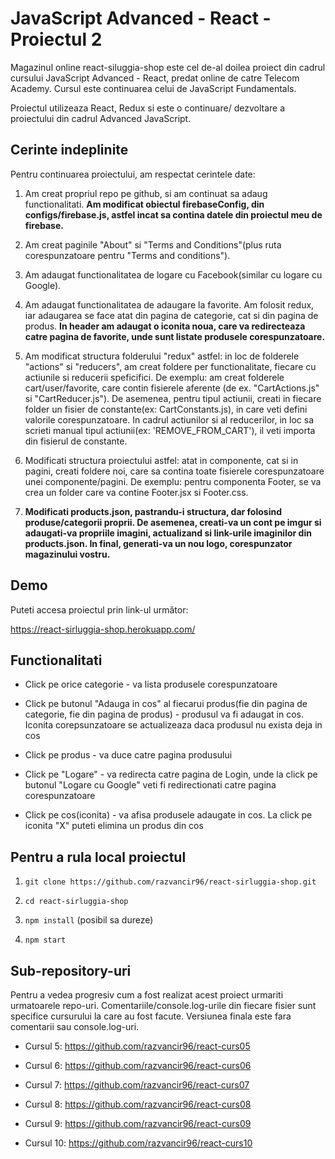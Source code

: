 # JavaScript Advanced - React - Proiectul 2

Magazinul online react-siluggia-shop este cel de-al doilea proiect din cadrul cursului JavaScript Advanced - React, predat online de catre Telecom Academy. Cursul este continuarea celui de JavaScript Fundamentals. 

Proiectul utilizeaza React, Redux si este o continuare/ dezvoltare a proiectului din cadrul Advanced JavaScript.  

## Cerinte indeplinite

Pentru continuarea proiectului, am respectat cerintele date:

1. Am creat propriul repo pe github, si am continuat sa adaug functionalitati. **Am modificat obiectul firebaseConfig, din configs/firebase.js, astfel incat sa contina datele din proiectul meu de firebase.**

2. Am creat paginile "About" si "Terms and Conditions"(plus ruta corespunzatoare pentru "Terms and conditions").

3. Am adaugat functionalitatea de logare cu Facebook(similar cu logare cu Google).

4. Am adaugat functionalitatea de adaugare la favorite. Am folosit redux, iar adaugarea se face atat din pagina de categorie, cat si din pagina de produs. **In header am adaugat o iconita noua, care va redirecteaza catre pagina de favorite, unde sunt listate produsele corespunzatoare.**

6. Am modificat structura folderului "redux" astfel: in loc de folderele "actions" si "reducers", am creat foldere per functionalitate, fiecare cu actiunile si reducerii speficifici. De exemplu: am creat folderele cart/user/favorite, care contin fisierele aferente (de ex. "CartActions.js" si "CartReducer.js").
De asemenea, pentru tipul actiunii, creati in fiecare folder un fisier de constante(ex: CartConstants.js), in care veti defini valorile corespunzatoare. In cadrul actiunilor si al reducerilor, in loc sa scrieti manual tipul actiunii(ex: 'REMOVE_FROM_CART'), il veti importa din fisierul de constante.

7. Modificati structura proiectului astfel: atat in componente, cat si in pagini, creati foldere noi, care sa contina toate fisierele corespunzatoare unei componente/pagini. De exemplu: pentru componenta Footer, se va crea un folder care va contine Footer.jsx si Footer.css.

3. **Modificati products.json, pastrandu-i structura, dar folosind produse/categorii proprii. De asemenea, creati-va un cont pe imgur si adaugati-va propriile imagini, actualizand si link-urile imaginilor din products.json. In final, generati-va un nou logo, corespunzator magazinului vostru.**
## Demo

Puteti accesa proiectul prin link-ul următor:

https://react-sirluggia-shop.herokuapp.com/ 


## Functionalitati

* Click pe orice categorie - va lista produsele corespunzatoare

* Click pe butonul "Adauga in cos" al fiecarui produs(fie din pagina de categorie, fie din pagina de produs) - produsul va fi adaugat in cos. Iconita corepsunzatoare se actualizeaza daca produsul nu exista deja in cos

* Click pe produs - va duce catre pagina produsului

* Click pe "Logare" - va redirecta catre pagina de Login, unde la click pe butonul "Logare cu Google" veti fi redirectionati catre pagina corespunzatoare

* Click pe cos(iconita) - va afisa produsele adaugate in cos. La click pe iconita "X" puteti elimina un produs din cos


## Pentru a rula local proiectul

1. `git clone https://github.com/razvancir96/react-sirluggia-shop.git`

2. `cd react-sirluggia-shop`

3. `npm install` (posibil sa dureze)

4. `npm start`


## Sub-repository-uri

Pentru a vedea progresiv cum a fost realizat acest proiect urmariti urmatoarele repo-uri. Comentariile/console.log-urile din fiecare fisier sunt specifice cursurului la care au fost facute. Versiunea finala este fara comentarii sau console.log-uri.

* Cursul 5: https://github.com/razvancir96/react-curs05

* Cursul 6: https://github.com/razvancir96/react-curs06

* Cursul 7: https://github.com/razvancir96/react-curs07

* Cursul 8: https://github.com/razvancir96/react-curs08

* Cursul 9: https://github.com/razvancir96/react-curs09

* Cursul 10: https://github.com/razvancir96/react-curs10



